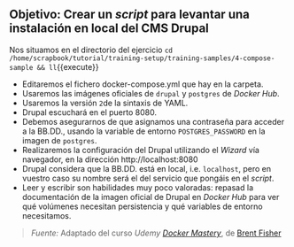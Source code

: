 ## Objetivo: Crear un _script_ para levantar una instalación en local del CMS Drupal

Nos situamos en el directorio del ejercicio ``cd /home/scrapbook/tutorial/training-setup/training-samples/4-compose-sample && ll``{{execute}}

- Editaremos el fichero docker-compose.yml que hay en la carpeta.
- Usaremos las imágenes oficiales de `drupal` y `postgres` de _Docker Hub_.
- Usaremos la versión `2`de la sintaxis de YAML.
- Drupal escuchará en el puerto 8080.
- Debemos asegurarnos de que asignamos una contraseña para acceder a la BB.DD., usando la variable de entorno `POSTGRES_PASSWORD` en la imagen de `postgres`.
- Realizaremos la configuración del Drupal utilizando el _Wizard_ vía navegador, en la dirección http://localhost:8080
- Drupal considera que la BB.DD. está en local, i.e. `localhost`, pero en vuestro caso su nombre será el del servicio que pongáis en el _script_.
- Leer y escribir son habilidades muy poco valoradas: repasad la documentación de la imagen oficial de Drupal en _Docker Hub_ para ver qué volúmenes necesitan persistencia y qué variables de entorno necesitamos.

> *Fuente:* Adaptado del curso _Udemy_ [_Docker Mastery_](https://www.udemy.com/docker-mastery/learn/v4/content), de [Brent Fisher](https://www.bretfisher.com/)
